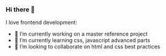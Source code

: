 ### Hi there 👋

<!--
**gautamiwiz/gautamiwiz** is a ✨ _special_ ✨ repository because its `README.md` (this file) appears on your GitHub profile.-->

I love frontend development:

- 🔭 I’m currently working on a master reference project
- 🌱 I’m currently learning css, javascript advanced parts
- 👯 I’m looking to collaborate on html and css best practices

<!--
- 🤔 I’m looking for help with ...
- 💬 Ask me about ...
- 📫 How to reach me: ...
- 😄 Pronouns: ...
- ⚡ Fun fact: ...

-->
